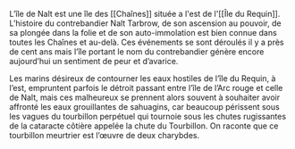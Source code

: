 L’île de Nalt est une île des [[Chaînes]] située a l'est de l'[[Île du Requin]].
L’histoire du contrebandier Nalt Tarbrow, de son ascension au pouvoir, de sa plongée dans la folie et de son auto-immolation est bien connue dans toutes les Chaînes et au-delà. Ces événements se sont déroulés il y a près de cent ans mais l’île portant le nom du contrebandier génère encore aujourd’hui un sentiment de peur et d’avarice.

Les marins désireux de contourner les eaux hostiles de l’île du Requin, à l’est, empruntent parfois le détroit passant entre l’île de l’Arc rouge et celle de Nalt, mais ces malheureux se prennent alors souvent à souhaiter avoir affronté les eaux grouillantes de sahuagins, car beaucoup périssent sous les vagues du tourbillon perpétuel qui tournoie sous les chutes rugissantes de la cataracte côtière appelée la chute du Tourbillon.
On raconte que ce tourbillon meurtrier est l’œuvre de deux charybdes. 